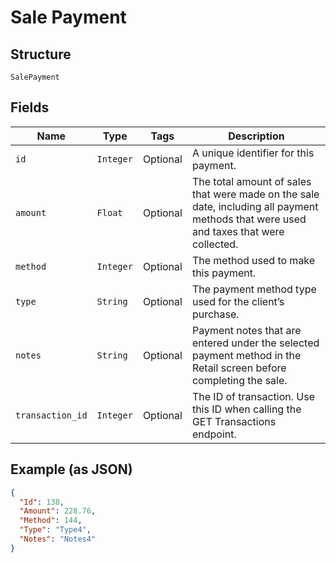 
# Sale Payment

## Structure

`SalePayment`

## Fields

| Name | Type | Tags | Description |
|  --- | --- | --- | --- |
| `id` | `Integer` | Optional | A unique identifier for this payment. |
| `amount` | `Float` | Optional | The total amount of sales that were made on the sale date, including all payment methods that were used and taxes that were collected. |
| `method` | `Integer` | Optional | The method used to make this payment. |
| `type` | `String` | Optional | The payment method type used for the client’s purchase. |
| `notes` | `String` | Optional | Payment notes that are entered under the selected payment method in the Retail screen before completing the sale. |
| `transaction_id` | `Integer` | Optional | The ID of transaction. Use this ID when calling the GET Transactions endpoint. |

## Example (as JSON)

```json
{
  "Id": 138,
  "Amount": 228.76,
  "Method": 144,
  "Type": "Type4",
  "Notes": "Notes4"
}
```

